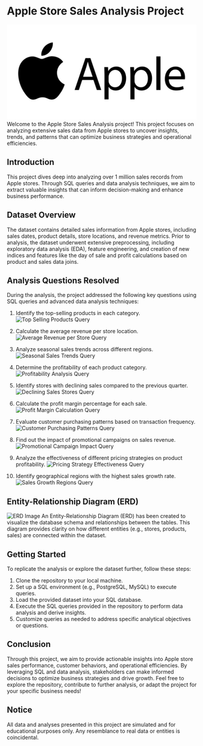 # Apple Store Sales Analysis Project
![Banner Image](https://github.com/Deepthi-M-181297/Apple-Store-Sales-Analysis-Project/blob/main/Apple_logo)
Welcome to the Apple Store Sales Analysis project! This project focuses on analyzing extensive
sales data from Apple stores to uncover insights, trends, and patterns that can optimize
business strategies and operational efficiencies.
## Introduction
This project dives deep into analyzing over 1 million sales records from Apple stores. Through
SQL queries and data analysis techniques, we aim to extract valuable insights that can inform
decision-making and enhance business performance.
## Dataset Overview
The dataset contains detailed sales information from Apple stores, including sales dates,
product details, store locations, and revenue metrics. Prior to analysis, the dataset underwent
extensive preprocessing, including exploratory data analysis (EDA), feature engineering, and
creation of new indices and features like the day of sale and profit calculations based on product
and sales data joins.
## Analysis Questions Resolved
During the analysis, the project addressed the following key questions using SQL queries and
advanced data analysis techniques:
1. Identify the top-selling products in each category.
![Top Selling Products Query](insert_image_link_here)
2. Calculate the average revenue per store location.
![Average Revenue per Store Query](insert_image_link_here)
3. Analyze seasonal sales trends across different regions.
![Seasonal Sales Trends Query](insert_image_link_here)
4. Determine the profitability of each product category.
![Profitability Analysis Query](insert_image_link_here)
5. Identify stores with declining sales compared to the previous quarter.
![Declining Sales Stores Query](insert_image_link_here)
6. Calculate the profit margin percentage for each sale.
![Profit Margin Calculation Query](insert_image_link_here)

7. Evaluate customer purchasing patterns based on transaction frequency.
![Customer Purchasing Patterns Query](insert_image_link_here)
8. Find out the impact of promotional campaigns on sales revenue.
![Promotional Campaign Impact Query](insert_image_link_here)
9. Analyze the effectiveness of different pricing strategies on product profitability.
![Pricing Strategy Effectiveness Query](insert_image_link_here)
10. Identify geographical regions with the highest sales growth rate.
![Sales Growth Regions Query](insert_image_link_here)
## Entity-Relationship Diagram (ERD)
![ERD Image](insert_erd_image_link_here)
An Entity-Relationship Diagram (ERD) has been created to visualize the database schema and
relationships between the tables. This diagram provides clarity on how different entities (e.g.,
stores, products, sales) are connected within the dataset.
## Getting Started
To replicate the analysis or explore the dataset further, follow these steps:
1. Clone the repository to your local machine.
2. Set up a SQL environment (e.g., PostgreSQL, MySQL) to execute queries.
3. Load the provided dataset into your SQL database.
4. Execute the SQL queries provided in the repository to perform data analysis and derive
insights.
5. Customize queries as needed to address specific analytical objectives or questions.
## Conclusion
Through this project, we aim to provide actionable insights into Apple store sales performance,
customer behaviors, and operational efficiencies. By leveraging SQL and data analysis,
stakeholders can make informed decisions to optimize business strategies and drive growth.
Feel free to explore the repository, contribute to further analysis, or adapt the project for your
specific business needs!
## Notice

All data and analyses presented in this project are simulated and for educational purposes only.
Any resemblance to real data or entities is coincidental.

